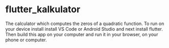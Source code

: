 # flutter_kalkulator

The  calculator which computes the zeros of a quadratic function.
To run on your device install install VS Code or Android Studio and next install flutter. Then build this app on your computer and run it in your browser, on your phone or computer.
